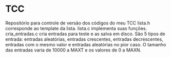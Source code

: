 # TCC
Repositório para controle de versão dos códigos do meu TCC
lista.h corresponde ao template da lista. 
lista.c implementa suas funções.
cria_entradas.c cria entradas para teste e as salva em disco. São 5 tipos de entrada: entradas aleatórias, entradas crescentes, entradas decrescentes, entradas com o mesmo valor e entradas aleatórias no pior caso. O tamanho das entradas varia de 10000 a MAXT e os valores de 0 a MAXN.
